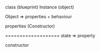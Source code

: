 class (blueprint)
Instance (object)

Object => properties + behaviour

properties (Constructor)




===================
state => property

constructor

